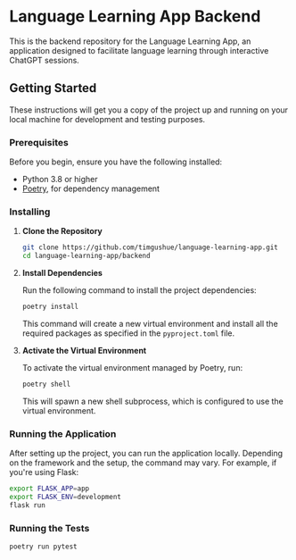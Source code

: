 # Language Learning App Backend

This is the backend repository for the Language Learning App, an application designed to facilitate language learning through interactive ChatGPT sessions.

## Getting Started

These instructions will get you a copy of the project up and running on your local machine for development and testing purposes.

### Prerequisites

Before you begin, ensure you have the following installed:
- Python 3.8 or higher
- [Poetry](https://python-poetry.org/docs/), for dependency management

### Installing

1. **Clone the Repository**

    ```bash
    git clone https://github.com/timgushue/language-learning-app.git
    cd language-learning-app/backend
    ```

2. **Install Dependencies**

    Run the following command to install the project dependencies:

    ```bash
    poetry install
    ```

    This command will create a new virtual environment and install all the required packages as specified in the `pyproject.toml` file.

3. **Activate the Virtual Environment**

    To activate the virtual environment managed by Poetry, run:

    ```bash
    poetry shell
    ```

    This will spawn a new shell subprocess, which is configured to use the virtual environment.

### Running the Application

After setting up the project, you can run the application locally. Depending on the framework and the setup, the command may vary. For example, if you're using Flask:

```bash
export FLASK_APP=app
export FLASK_ENV=development
flask run
```

### Running the Tests

```bash
poetry run pytest
```